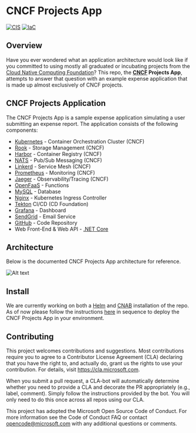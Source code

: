 # CNCF Projects App

[![CIS](https://app.soluble.cloud/api/v1/public/badges/d7181b08-8310-48fc-9e12-e1eed0d3e047.svg)](https://app.soluble.cloud/repos/details/github.com/marcosgm/cloud-native-app)  [![IaC](https://app.soluble.cloud/api/v1/public/badges/b4270952-7e1b-4064-9aae-199e71a5c013.svg)](https://app.soluble.cloud/repos/details/github.com/marcosgm/cloud-native-app)  

## Overview
Have you ever wondered what an application architecture would look like if you committed to using mostly all graduated or incubating projects from the [Cloud Native Computing Foundation](https://www.cncf.io/projects/)? This repo, the **[CNCF](https://www.cncf.io/) Projects App**, attempts to answer that question with an example expense application that is made up almost exclusively of CNCF projects. 

## CNCF Projects Application 
The CNCF Projects App is a sample expense application simulating a user submitting an expense report. The application consists of the following components:

* [Kubernetes](https://kubernetes.io/) - Container Orchestration Cluster (CNCF)
* [Rook](https://rook.io/) - Storage Management (CNCF)
* [Harbor](https://goharbor.io/) - Container Registry (CNCF)
* [NATS](https://nats.io/) - Pub/Sub Messaging (CNCF)
* [Linkerd](https://linkerd.io/) - Service Mesh (CNCF)
* [Prometheus](https://prometheus.io/) - Monitoring (CNCF)
* [Jaeger](https://www.jaegertracing.io/) - Observability/Tracing (CNCF)
* [OpenFaaS](https://www.openfaas.com/) - Functions
* [MySQL](https://www.mysql.com/) - Database
* [Nginx](https://www.nginx.com/) - Kubernetes Ingress Controller
* [Tekton](https://tekton.dev/) CI/CD (CD Foundation)
* [Grafana](https://grafana.com/) - Dashboard
* [SendGrid](https://sendgrid.com/) - Email Service
* [GitHub](https://github.com/) - Code Repository
* Web Front-End & Web API - [.NET Core](https://docs.microsoft.com/en-us/dotnet/core/about)

## Architecture
Below is the documented CNCF Projects App architecture for reference.

![Alt text](/images/cncf-projects-app-arc.png)

## Install
We are currently working on both a [Helm](https://helm.sh/) and [CNAB](https://cnab.io/) installation of the repo. As of now please follow the instructions [here](notes.md) in sequence to deploy the CNCF Projects App in your environment.



## Contributing
This project welcomes contributions and suggestions. Most contributions require you to agree to a Contributor License Agreement (CLA) declaring that you have the right to, and actually do, grant us the rights to use your contribution. For details, visit https://cla.microsoft.com.

When you submit a pull request, a CLA-bot will automatically determine whether you need to provide a CLA and decorate the PR appropriately (e.g., label, comment). Simply follow the instructions provided by the bot. You will only need to do this once across all repos using our CLA.

This project has adopted the Microsoft Open Source Code of Conduct. For more information see the Code of Conduct FAQ or contact opencode@microsoft.com with any additional questions or comments.
